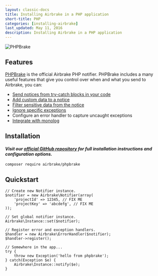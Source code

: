 ```yaml
---
layout: classic-docs
title: Installing Airbrake in a PHP application
short-title: PHP
categories: [installing-airbrake]
last_updated: May 11, 2016
description: Installing Airbrake in a PHP application
---
```


![PHPBrake](http://f.cl.ly/items/0e2f2R2I0i081N2w3R0a/php.jpg)

## Features
[PHPBrake](https://github.com/airbrake/phpbrake) is the official Airbrake PHP notifier.
PHPBrake includes a many useful features that give you control over when and
what you send to Airbrake, you can:

- [Send notices from try-catch blocks in your code](https://github.com/airbrake/phpbrake#quickstart)
- [Add custom data to a notice](https://github.com/airbrake/phpbrake#adding-custom-data-to-the-notice)
- [Filter sensitive data from the notice](https://github.com/airbrake/phpbrake#filtering-sensitive-data-from-the-notice)
- [Ignore specific exceptions](https://github.com/airbrake/phpbrake#ignoring-specific-exceptions)
- Configure an error handler to capture uncaught exceptions
- [Integrate with monolog](https://github.com/airbrake/phpbrake#monolog-integration)

## Installation

#### *Visit our [official GitHub repository](https://github.com/airbrake/phpbrake) for full installation instructions and configuration options.*

```
composer require airbrake/phpbrake
```

## Quickstart

```
// Create new Notifier instance.
$notifier = new Airbrake\Notifier(array(
    'projectId' => 12345, // FIX ME
    'projectKey' => 'abcdefg', // FIX ME
));

// Set global notifier instance.
Airbrake\Instance::set($notifier);

// Register error and exception handlers.
$handler = new Airbrake\ErrorHandler($notifier);
$handler->register();

// Somewhere in the app...
try {
    throw new Exception('hello from phpbrake');
} catch(Exception $e) {
    Airbrake\Instance::notify($e);
}
```
